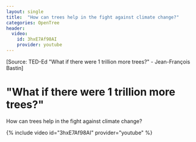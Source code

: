 ```yaml
---
layout: single
title:  "How can trees help in the fight against climate change?"
categories: OpenTree
header:
  video:
    id: 3hxE7Af98AI
    provider: youtube
---
```


[Source: TED-Ed "What if there were 1 trillion more trees?" - Jean-François Bastin]

"What if there were 1 trillion more trees?"
===

How can trees help in the fight against climate change? 

{% include video id="3hxE7Af98AI" provider="youtube" %}